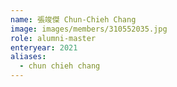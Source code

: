 ```yaml
---
name: 張竣傑 Chun-Chieh Chang 
image: images/members/310552035.jpg 
role: alumni-master
enteryear: 2021
aliases:
  - chun chieh chang
---
```

